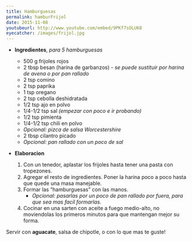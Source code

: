 ```yaml
---
title: Hamburguesas
permalink: hamburFrijol
date: 2015-11-08
youtubeurl: http://www.youtube.com/embed/9PKf7sOLUK8
eyecatcher: /images/frijol.jpg
---
```


* **Ingredientes**, _para 5 hamburguesas_
  * 500 g frijoles rojos
  * 2 tbsp besan (harina de garbanzos) - _se puede sustituir por harina de avena o por pan rallado_
  * 2 tsp comino
  * 2 tsp paprika
  * 1 tsp oregano
  * 2 tsp cebolla deshidratada
  * 1/2 tsp ajo en polvo
  * 1/4-1/2 tsp sal _(empezar con poco e ir probando)_
  * 1/2 tsp pimienta
  * 1/4-1/2 tsp chili en polvo
  * _Opcional: pizca de salsa Worcestershire_
  * 2 tbsp cilantro picado 
  * _Opcional: pan rallado con un poco de sal_
 
* **Elaboracion**
  1. Con un tenedor, aplastar los frijoles hasta tener una pasta con tropezones. 
  2. Agregar el resto de ingredientes. Poner la harina poco a poco hasta que quede una masa manejable. 
  3. Formar las “hamburguesas” con las manos. 
     - _Opcional: pasarlas por un poco de pan rallado por fuera, para que sea mas facil formarlas._
  4. Cocinar en una sarten con aceite a fuego medio-alto, no moviendolas los primeros minutos para que mantengan mejor su forma. 

Servir con **aguacate**, salsa de chipotle, o con lo que mas te guste!
